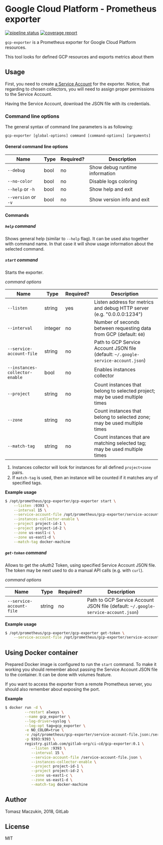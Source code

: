 # Google Cloud Platform - Prometheus exporter

[![pipeline status](https://gitlab.com/gitlab-org/ci-cd/gcp-exporter/badges/master/pipeline.svg)](https://gitlab.com/gitlab-org/ci-cd/gcp-exporter/commits/master)
[![coverage report](https://gitlab.com/gitlab-org/ci-cd/gcp-exporter/badges/master/coverage.svg)](https://gitlab.com/gitlab-org/ci-cd/gcp-exporter/commits/master)

`gcp-exporter` is a Prometheus exporter for Google Cloud Platform resources.

This tool looks for defined GCP resources and exports metrics about them

## Usage

First, you need to create [a Service Account][gcp-service-account] for the exporter. Notice,
that regarding to chosen collectors, you will need to assign proper permissions to the
Service Account.

Having the Service Account, download the JSON file with its credentials.

### Command line options

The general syntax of command line parameters is as following:

```
gcp-exporter [global-options] command [command-options] [arguments]
```

#### General command line options

| Name                | Type | Required? | Description |
|---------------------|------|-----------|-------------|
| `--debug`           | bool | no        | Show debug runtime information |
| `--no-color`        | bool | no        | Disable logs coloring |
| `--help` or `-h`    | bool | no        | Show help and exit |
| `--version` or `-v` | bool | no        | Show version info and exit |

#### Commands

##### `help` command

Shows general help (similar to `--help` flag). It can be used also together with command
name. In that case it will show usage information about the selected command.

##### `start` command

Starts the exporter.

_command options_

| Name                           | Type    | Required? | Description |
|--------------------------------|---------|-----------|-------------|
| `--listen`                     | string  | yes       | Listen address for metrics and debug HTTP server (e.g. "0.0.0.0:1234") |
| `--interval`                   | integer | no        | Number of seconds between requesting data from GCP (default: `60`) |
| `--service-account-file`       | string  | no        | Path to GCP Service Account JSON file (default: `~/.google-service-account.json`) |
| `--instances-collector-enable` | bool    | no        | Enables instances collector |
| `--project`                    | string  | no        | Count instances that belong to selected project; may be used multiple times |
| `--zone`                       | string  | no        | Count instances that belong to selected zone; may be used multiple times |
| `--match-tag`                  | string  | no        | Count instances that are matching selected tag; may be used multiple times |

1. Instances collector will look for instances for all defined `project+zone` pairs.
1. If `match-tag` is used, then an instance will be counted if it matches any of specified tags.

**Example usage** 

```bash
$ /opt/prometheus/gcp-exporter/gcp-exporter start \
    --listen :9393 \
    --interval 15 \
    --service-account-file /opt/prometheus/gcp-exporter/service-account-file.json \
    --instances-collector-enable \
    --project project-id-1 \
    --project project-id-2 \
    --zone us-east1-c \
    --zone us-east1-d \
    --match-tag docker-machine
```

##### `get-token` command

Allows to get the oAuth2 Token, using specified Service Account JSON file. The token
may be next used to do a manual API calls (e.g. with `curl`).

_command options_

| Name                           | Type    | Required? | Description |
|--------------------------------|---------|-----------|-------------|
| `--service-account-file`       | string  | no        | Path to GCP Service Account JSON file (default: `~/.google-service-account.json`) |

**Example usage**

```bash
$ /opt/prometheus/gcp-exporter/gcp-exporter get-token \
    --service-account-file /opt/prometheus/gcp-exporter/service-account-file.json
```

## Using Docker container

Prepared Docker image is configured to run the `start` command. To make it working you should
remember about passing the Service Account JSON file to the container. It can be done with
volumes feature.

If you want to access the exporter from a remote Prometheus server, you should also remember
about exposing the port.


**Example**

```bash
$ docker run -d \
         --restart always \
         --name gcp_exporter \
         --log-driver=syslog \
         --log-opt tag=gcp_exporter \
         -e NO_COLOR=true \
         -v /opt/prometheus/gcp-exporter/service-account-file.json:/service-account-file.json \
         -p 9393:9393 \
         registry.gitlab.com/gitlab-org/ci-cd/gcp-exporter:0.1 \
            --listen :9393 \
            --interval 15 \
            --service-account-file /service-account-file.json \
            --instances-collector-enable \
            --project project-id-1 \
            --project project-id-2 \
            --zone us-east1-c \
            --zone us-east1-d \
            --match-tag docker-machine
```

## Author

Tomasz Maczukin, 2018, GitLab

## License

MIT

[gcp-service-account]: https://cloud.google.com/compute/docs/access/service-accounts